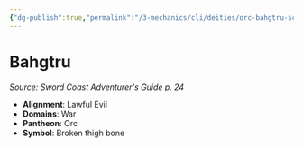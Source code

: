 ```yaml
---
{"dg-publish":true,"permalink":"/3-mechanics/cli/deities/orc-bahgtru-scag/","tags":["ttrpg-cli/compendium/src/5e/scag","ttrpg-cli/deity/orc","ttrpg-cli/domain/war"],"noteIcon":""}
---
```


# Bahgtru
*Source: Sword Coast Adventurer's Guide p. 24* 

- **Alignment**: Lawful Evil
- **Domains**: War
- **Pantheon**: Orc
- **Symbol**: Broken thigh bone
